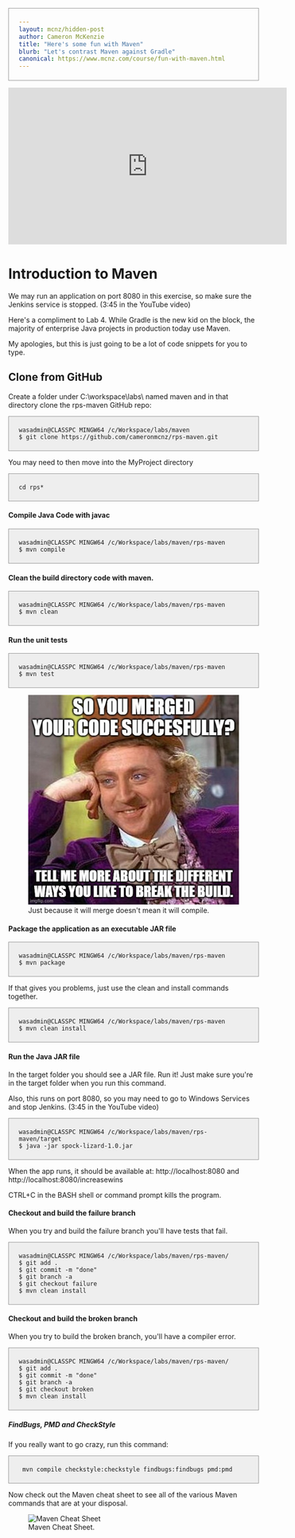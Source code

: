 ```yaml
---
layout: mcnz/hidden-post
author: Cameron McKenzie
title: "Here's some fun with Maven"
blurb: "Let's contrast Maven against Gradle"
canonical: https://www.mcnz.com/course/fun-with-maven.html
---
```

<style>
pre code {
  background-color: #eee;
  border: 1px solid #999;
  display: block;
  padding: 20px;
}
</style>

<div class="embed-responsive embed-responsive-16by9">
<iframe width="560" height="315" src="https://www.youtube.com/embed/VHz5gs5ANGE" frameborder="0" allow="accelerometer; autoplay; clipboard-write; encrypted-media; gyroscope; picture-in-picture" allowfullscreen></iframe>
</div>

# Introduction to Maven

We may run an application on port 8080 in this exercise, so make sure the Jenkins service is stopped. (3:45 in the YouTube video)

Here's a compliment to Lab 4. While Gradle is the new kid on the block, the majority of enterprise Java projects in production today use Maven.

My apologies, but this is just going to be a lot of code snippets for you to type.

## Clone from GitHub

Create a folder under C:\workspace\labs\ named maven and in that directory clone the rps-maven GitHub repo:

<pre><code>wasadmin@CLASSPC MINGW64 /c/Workspace/labs/maven
$ git clone https://github.com/cameronmcnz/rps-maven.git
</code></pre>
You may need to then move into the MyProject directory

<pre><code>cd rps*</code></pre>

#### Compile Java Code with javac

<pre><code>wasadmin@CLASSPC MINGW64 /c/Workspace/labs/maven/rps-maven
$ mvn compile
</code></pre>

#### Clean the build directory code with maven. 

<pre><code>wasadmin@CLASSPC MINGW64 /c/Workspace/labs/maven/rps-maven
$ mvn clean
</code></pre>

#### Run the unit tests 

<pre><code>wasadmin@CLASSPC MINGW64 /c/Workspace/labs/maven/rps-maven
$ mvn test
</code></pre>

<figure class="figure">
  <img src="/assets/merge-vs-build.jpg" alt="Build vs Merge with Maven Gradle and Git" class="img-fluid mx-auto d-block img-thumbnail rounded ">
  <figcaption class="figure-caption">Just because it will merge doesn't mean it will compile.</figcaption>
</figure>

#### Package the application as an executable JAR file

<pre><code>wasadmin@CLASSPC MINGW64 /c/Workspace/labs/maven/rps-maven
$ mvn package
</code></pre>

If that gives you problems, just use the clean and install commands together.

<pre><code>wasadmin@CLASSPC MINGW64 /c/Workspace/labs/maven/rps-maven
$ mvn clean install
</code></pre>

#### Run the Java JAR file

In the target folder you should see a JAR file. Run it! Just make sure you're in the target folder when you run this command.

Also, this runs on port 8080, so you may need to go to Windows Services and stop Jenkins. (3:45 in the YouTube video)


<pre><code>wasadmin@CLASSPC MINGW64 /c/Workspace/labs/maven/rps-maven/target
$ java -jar spock-lizard-1.0.jar
</code></pre>

When the app runs, it should be available at: http://localhost:8080 and http://localhost:8080/increasewins

CTRL+C in the BASH shell or command prompt kills the program.

#### Checkout and build the failure branch

When you try and build the failure branch you'll have tests that fail.

<pre><code>wasadmin@CLASSPC MINGW64 /c/Workspace/labs/maven/rps-maven/
$ git add .
$ git commit -m "done"
$ git branch -a
$ git checkout failure
$ mvn clean install
</code></pre>

#### Checkout and build the broken branch

When you try to build the broken branch, you'll have a compiler error.

<pre><code>wasadmin@CLASSPC MINGW64 /c/Workspace/labs/maven/rps-maven/
$ git add .
$ git commit -m "done"
$ git branch -a
$ git checkout broken
$ mvn clean install
</code></pre>

##### FindBugs, PMD and CheckStyle

If you really want to go crazy, run this command:

<pre><code> mvn compile checkstyle:checkstyle findbugs:findbugs pmd:pmd </code></pre>


Now check out the Maven cheat sheet to see all of the various Maven commands that are at your disposal.

<figure class="figure">
  <img src="https://pbs.twimg.com/media/C-KM9LfXkAAUFHP?format=jpg" alt="Maven Cheat Sheet" class="img-fluid mx-auto d-block img-thumbnail rounded ">
  <figcaption class="figure-caption">Maven Cheat Sheet.</figcaption>
</figure>

